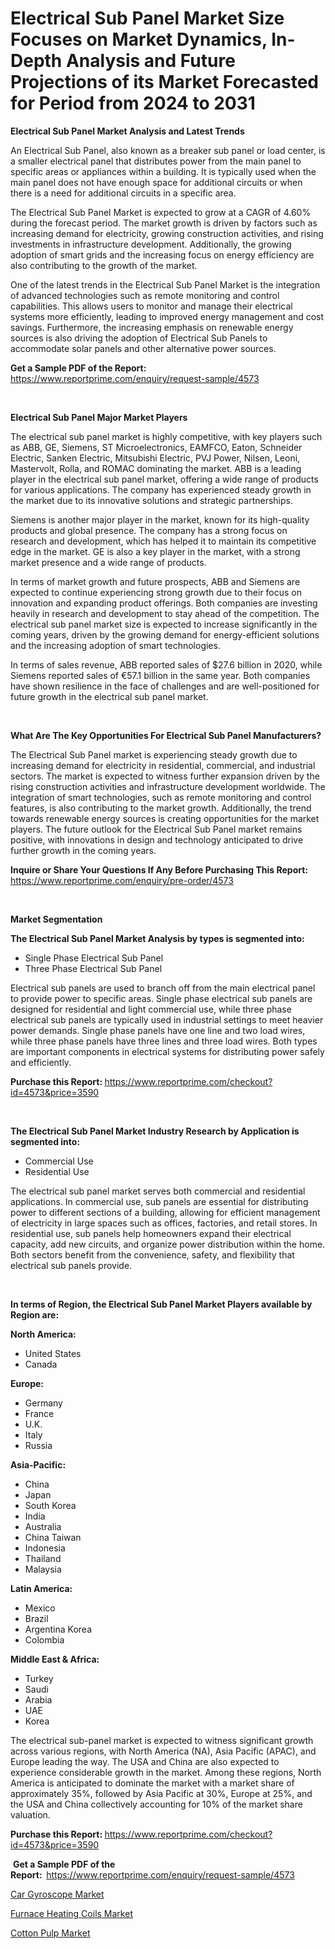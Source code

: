 <p><h1>Electrical Sub Panel Market Size Focuses on Market Dynamics, In-Depth Analysis and Future Projections of its Market Forecasted for Period from 2024 to 2031</h1></p><p><strong>Electrical Sub Panel Market Analysis and Latest Trends</strong></p>
<p><p>An Electrical Sub Panel, also known as a breaker sub panel or load center, is a smaller electrical panel that distributes power from the main panel to specific areas or appliances within a building. It is typically used when the main panel does not have enough space for additional circuits or when there is a need for additional circuits in a specific area.</p><p>The Electrical Sub Panel Market is expected to grow at a CAGR of 4.60% during the forecast period. The market growth is driven by factors such as increasing demand for electricity, growing construction activities, and rising investments in infrastructure development. Additionally, the growing adoption of smart grids and the increasing focus on energy efficiency are also contributing to the growth of the market.</p><p>One of the latest trends in the Electrical Sub Panel Market is the integration of advanced technologies such as remote monitoring and control capabilities. This allows users to monitor and manage their electrical systems more efficiently, leading to improved energy management and cost savings. Furthermore, the increasing emphasis on renewable energy sources is also driving the adoption of Electrical Sub Panels to accommodate solar panels and other alternative power sources.</p></p>
<p><strong>Get a Sample PDF of the Report:&nbsp;</strong> <a href="https://www.reportprime.com/enquiry/request-sample/4573">https://www.reportprime.com/enquiry/request-sample/4573</a></p>
<p>&nbsp;</p>
<p><strong>Electrical Sub Panel Major Market Players</strong></p>
<p><p>The electrical sub panel market is highly competitive, with key players such as ABB, GE, Siemens, ST Microelectronics, EAMFCO, Eaton, Schneider Electric, Sanken Electric, Mitsubishi Electric, PVJ Power, Nilsen, Leoni, Mastervolt, Rolla, and ROMAC dominating the market. ABB is a leading player in the electrical sub panel market, offering a wide range of products for various applications. The company has experienced steady growth in the market due to its innovative solutions and strategic partnerships.</p><p>Siemens is another major player in the market, known for its high-quality products and global presence. The company has a strong focus on research and development, which has helped it to maintain its competitive edge in the market. GE is also a key player in the market, with a strong market presence and a wide range of products.</p><p>In terms of market growth and future prospects, ABB and Siemens are expected to continue experiencing strong growth due to their focus on innovation and expanding product offerings. Both companies are investing heavily in research and development to stay ahead of the competition. The electrical sub panel market size is expected to increase significantly in the coming years, driven by the growing demand for energy-efficient solutions and the increasing adoption of smart technologies.</p><p>In terms of sales revenue, ABB reported sales of $27.6 billion in 2020, while Siemens reported sales of €57.1 billion in the same year. Both companies have shown resilience in the face of challenges and are well-positioned for future growth in the electrical sub panel market.</p></p>
<p>&nbsp;</p>
<p><strong>What Are The Key Opportunities For Electrical Sub Panel Manufacturers?</strong></p>
<p><p>The Electrical Sub Panel market is experiencing steady growth due to increasing demand for electricity in residential, commercial, and industrial sectors. The market is expected to witness further expansion driven by the rising construction activities and infrastructure development worldwide. The integration of smart technologies, such as remote monitoring and control features, is also contributing to the market growth. Additionally, the trend towards renewable energy sources is creating opportunities for the market players. The future outlook for the Electrical Sub Panel market remains positive, with innovations in design and technology anticipated to drive further growth in the coming years.</p></p>
<p><strong>Inquire or Share Your Questions If Any Before Purchasing This Report:</strong> <a href="https://www.reportprime.com/enquiry/pre-order/4573">https://www.reportprime.com/enquiry/pre-order/4573</a></p>
<p>&nbsp;</p>
<p><strong>Market Segmentation</strong></p>
<p><strong>The Electrical Sub Panel Market Analysis by types is segmented into:</strong></p>
<p><ul><li>Single Phase Electrical Sub Panel</li><li>Three Phase Electrical Sub Panel</li></ul></p>
<p><p>Electrical sub panels are used to branch off from the main electrical panel to provide power to specific areas. Single phase electrical sub panels are designed for residential and light commercial use, while three phase electrical sub panels are typically used in industrial settings to meet heavier power demands. Single phase panels have one line and two load wires, while three phase panels have three lines and three load wires. Both types are important components in electrical systems for distributing power safely and efficiently.</p></p>
<p><strong>Purchase this Report:&nbsp;</strong><a href="https://www.reportprime.com/checkout?id=4573&price=3590">https://www.reportprime.com/checkout?id=4573&price=3590</a></p>
<p>&nbsp;</p>
<p><strong>The Electrical Sub Panel Market Industry Research by Application is segmented into:</strong></p>
<p><ul><li>Commercial Use</li><li>Residential Use</li></ul></p>
<p><p>The electrical sub panel market serves both commercial and residential applications. In commercial use, sub panels are essential for distributing power to different sections of a building, allowing for efficient management of electricity in large spaces such as offices, factories, and retail stores. In residential use, sub panels help homeowners expand their electrical capacity, add new circuits, and organize power distribution within the home. Both sectors benefit from the convenience, safety, and flexibility that electrical sub panels provide.</p></p>
<p>&nbsp;</p>
<p><strong>In terms of Region, the Electrical Sub Panel Market Players available by Region are:</strong></p>
<p>
    <p> <strong> North America: </strong>
        <ul>
            <li>United States</li>
            <li>Canada</li>
        </ul>
        </p> 
    <p> <strong> Europe: </strong>
        <ul>
            <li>Germany</li>
            <li>France</li>
            <li>U.K.</li>
            <li>Italy</li>
            <li>Russia</li>
        </ul>
        </p> 
    <p> <strong> Asia-Pacific: </strong>
        <ul>
            <li>China</li>
            <li>Japan</li>
            <li>South Korea</li>
            <li>India</li>
            <li>Australia</li>
            <li>China Taiwan</li>
            <li>Indonesia</li>
            <li>Thailand</li>
            <li>Malaysia</li>
        </ul>
        </p> 
    <p> <strong> Latin America: </strong>
        <ul>
            <li>Mexico</li>
            <li>Brazil</li>
            <li>Argentina Korea</li>
            <li>Colombia</li>
        </ul>
        </p> 
    <p> <strong> Middle East & Africa: </strong>
        <ul>
            <li>Turkey</li>
            <li>Saudi</li>
            <li>Arabia</li>
            <li>UAE</li>
            <li>Korea</li>
        </ul>
    </p>
    </p>
<p><p>The electrical sub-panel market is expected to witness significant growth across various regions, with North America (NA), Asia Pacific (APAC), and Europe leading the way. The USA and China are also expected to experience considerable growth in the market. Among these regions, North America is anticipated to dominate the market with a market share of approximately 35%, followed by Asia Pacific at 30%, Europe at 25%, and the USA and China collectively accounting for 10% of the market share valuation.</p></p>
<p><strong>Purchase this Report: </strong><a href="https://www.reportprime.com/checkout?id=4573&price=3590">https://www.reportprime.com/checkout?id=4573&price=3590</a></p>
<p>&nbsp;<strong>Get a Sample PDF of the Report:&nbsp;&nbsp;</strong><a href="https://www.reportprime.com/enquiry/request-sample/4573">https://www.reportprime.com/enquiry/request-sample/4573</a></p>
<p><strong></strong></p>
<p><p><a href="https://github.com/mabutironaldo/Market-Research-Report-List-4/blob/main/car-gyroscope-market.md">Car Gyroscope Market</a></p><p><a href="https://view.publitas.com/reportprime-1/furnace-heating-coils-market-size-market-trends-and-growth-outlook-forecasted-for-period-from-2024-to-2031/">Furnace Heating Coils Market</a></p><p><a href="https://rainy-horn-d69.notion.site/Cotton-Pulp-Market-Size-Reflecting-a-Forecast-Till-2031-Market-By-Type-By-Application-and-By-Geogr-9d22c8a59ee546dc8206f7a34d4d9487">Cotton Pulp Market</a></p></p>